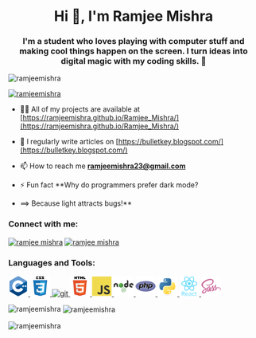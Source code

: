 <h1 align="center">Hi 👋, I'm Ramjee Mishra</h1>
<h3 align="center">I'm a student who loves playing with computer stuff and making cool things happen on the screen. I turn ideas into digital magic with my coding skills. 🌟</h3>

<p align="left"> <img src="https://komarev.com/ghpvc/?username=ramjeemishra&label=Profile%20views&color=0e75b6&style=flat" alt="ramjeemishra" /> </p>

<p align="left"> <a href="https://github.com/ryo-ma/github-profile-trophy"><img src="https://github-profile-trophy.vercel.app/?username=ramjeemishra" alt="ramjeemishra" /></a> </p>

- 👨‍💻 All of my projects are available at [https://ramjeemishra.github.io/Ramjee_Mishra/](https://ramjeemishra.github.io/Ramjee_Mishra/)

- 📝 I regularly write articles on [https://bulletkey.blogspot.com/](https://bulletkey.blogspot.com/)

- 📫 How to reach me **ramjeemishra23@gmail.com**

- ⚡ Fun fact **Why do programmers prefer dark mode?
-  ==> Because light attracts bugs!**

<h3 align="left">Connect with me:</h3>
<p align="left">
<a href="https://linkedin.com/in/ramjee mishra" target="blank"><img align="center" src="https://raw.githubusercontent.com/rahuldkjain/github-profile-readme-generator/master/src/images/icons/Social/linked-in-alt.svg" alt="ramjee mishra" height="30" width="40" /></a>
<a href="https://www.leetcode.com/ramjee mishra" target="blank"><img align="center" src="https://raw.githubusercontent.com/rahuldkjain/github-profile-readme-generator/master/src/images/icons/Social/leet-code.svg" alt="ramjee mishra" height="30" width="40" /></a>
</p>

<h3 align="left">Languages and Tools:</h3>
<p align="left"> <a href="https://www.w3schools.com/cpp/" target="_blank" rel="noreferrer"> <img src="https://raw.githubusercontent.com/devicons/devicon/master/icons/cplusplus/cplusplus-original.svg" alt="cplusplus" width="40" height="40"/> </a> <a href="https://www.w3schools.com/css/" target="_blank" rel="noreferrer"> <img src="https://raw.githubusercontent.com/devicons/devicon/master/icons/css3/css3-original-wordmark.svg" alt="css3" width="40" height="40"/> </a> <a href="https://git-scm.com/" target="_blank" rel="noreferrer"> <img src="https://www.vectorlogo.zone/logos/git-scm/git-scm-icon.svg" alt="git" width="40" height="40"/> </a> <a href="https://www.w3.org/html/" target="_blank" rel="noreferrer"> <img src="https://raw.githubusercontent.com/devicons/devicon/master/icons/html5/html5-original-wordmark.svg" alt="html5" width="40" height="40"/> </a> <a href="https://developer.mozilla.org/en-US/docs/Web/JavaScript" target="_blank" rel="noreferrer"> <img src="https://raw.githubusercontent.com/devicons/devicon/master/icons/javascript/javascript-original.svg" alt="javascript" width="40" height="40"/> </a> <a href="https://nodejs.org" target="_blank" rel="noreferrer"> <img src="https://raw.githubusercontent.com/devicons/devicon/master/icons/nodejs/nodejs-original-wordmark.svg" alt="nodejs" width="40" height="40"/> </a> <a href="https://www.php.net" target="_blank" rel="noreferrer"> <img src="https://raw.githubusercontent.com/devicons/devicon/master/icons/php/php-original.svg" alt="php" width="40" height="40"/> </a> <a href="https://www.python.org" target="_blank" rel="noreferrer"> <img src="https://raw.githubusercontent.com/devicons/devicon/master/icons/python/python-original.svg" alt="python" width="40" height="40"/> </a> <a href="https://reactjs.org/" target="_blank" rel="noreferrer"> <img src="https://raw.githubusercontent.com/devicons/devicon/master/icons/react/react-original-wordmark.svg" alt="react" width="40" height="40"/> </a> <a href="https://sass-lang.com" target="_blank" rel="noreferrer"> <img src="https://raw.githubusercontent.com/devicons/devicon/master/icons/sass/sass-original.svg" alt="sass" width="40" height="40"/> </a> </p>

<p><img align="left" src="https://github-readme-stats.vercel.app/api/top-langs?username=ramjeemishra&show_icons=true&locale=en&layout=compact" alt="ramjeemishra" /></p>

<p>&nbsp;<img align="center" src="https://github-readme-stats.vercel.app/api?username=ramjeemishra&show_icons=true&locale=en" alt="ramjeemishra" /></p>

<p><img align="center" src="https://github-readme-streak-stats.herokuapp.com/?user=ramjeemishra&" alt="ramjeemishra" /></p>
